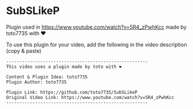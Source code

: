 # SubSLikeP

Plugin used in https://www.youtube.com/watch?v=5R4_zPwhKcc made by toto7735 with ❤

To use this plugin for your video, add the following in the video description (copy & paste)

```
------------------------------------------------------
This video uses a plugin made by toto with ❤

Content & Plugin Idea: toto7735
Plugin Author: toto7735

Plugin Link: https://github.com/toto7735/SubSLikeP
Original Video Link: https://www.youtube.com/watch?v=5R4_zPwhKcc
------------------------------------------------------
```
